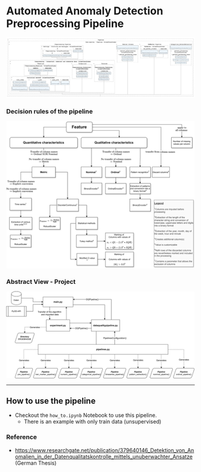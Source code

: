 # Automated Anomaly Detection Preprocessing Pipeline

![alt text](./images/pipeline.png)

### Decision rules of the pipeline
![alt text](./images/decision_rules.png)

### Abstract View - Project
![alt text](./images/project.png)

---
## How to use the pipeline
- Checkout the ``how_to.ipynb`` Notebook to use this pipeline.
    - There is an  example with only train data (unsupervised)

### Reference
- https://www.researchgate.net/publication/379640146_Detektion_von_Anomalien_in_der_Datenqualitatskontrolle_mittels_unuberwachter_Ansatze (German Thesis)